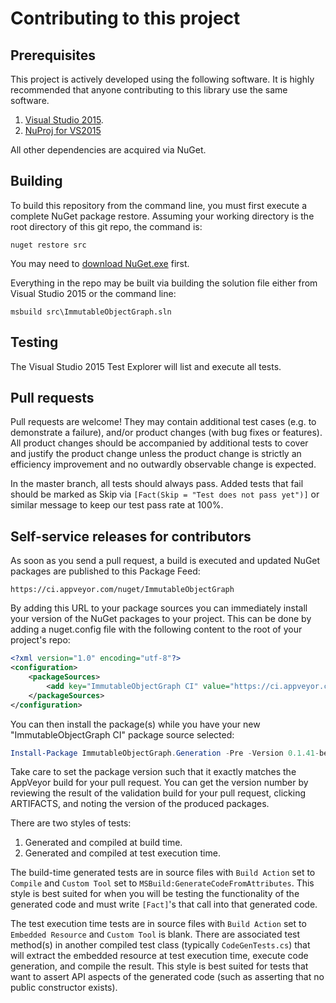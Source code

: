 Contributing to this project
============================

## Prerequisites

This project is actively developed using the following software.
It is highly recommended that anyone contributing to this library use the same
software.

1. [Visual Studio 2015][VS].
2. [NuProj for VS2015][NuProj]

All other dependencies are acquired via NuGet.

## Building

To build this repository from the command line, you must first execute a complete NuGet package restore.
Assuming your working directory is the root directory of this git repo, the command is:

    nuget restore src

You may need to [download NuGet.exe][NuGetClient] first.

Everything in the repo may be built via building the solution file
either from Visual Studio 2015 or the command line:

    msbuild src\ImmutableObjectGraph.sln

## Testing

The Visual Studio 2015 Test Explorer will list and execute all tests.

## Pull requests

Pull requests are welcome! They may contain additional test cases (e.g. to demonstrate a failure),
and/or product changes (with bug fixes or features). All product changes should be accompanied by
additional tests to cover and justify the product change unless the product change is strictly an
efficiency improvement and no outwardly observable change is expected.

In the master branch, all tests should always pass. Added tests that fail should be marked as Skip
via `[Fact(Skip = "Test does not pass yet")]` or similar message to keep our test pass rate at 100%.

## Self-service releases for contributors

As soon as you send a pull request, a build is executed and updated NuGet packages
are published to this Package Feed:

    https://ci.appveyor.com/nuget/ImmutableObjectGraph

By adding this URL to your package sources you can immediately install your version
of the NuGet packages to your project. This can be done by adding a nuget.config file
with the following content to the root of your project's repo:

```xml
<?xml version="1.0" encoding="utf-8"?>
<configuration>
    <packageSources>
        <add key="ImmutableObjectGraph CI" value="https://ci.appveyor.com/nuget/ImmutableObjectGraph" />
    </packageSources>
</configuration>
```

You can then install the package(s) while you have your new "ImmutableObjectGraph CI" package source selected:

```powershell
Install-Package ImmutableObjectGraph.Generation -Pre -Version 0.1.41-beta-g02f355c05d
```

Take care to set the package version such that it exactly matches the AppVeyor build
for your pull request. You can get the version number by reviewing the result of the
validation build for your pull request, clicking ARTIFACTS, and noting the version
of the produced packages.

There are two styles of tests:

1. Generated and compiled at build time.
2. Generated and compiled at test execution time.

The build-time generated tests are in source files with `Build Action` set to `Compile`
and `Custom Tool` set to `MSBuild:GenerateCodeFromAttributes`. This style is best
suited for when you will be testing the functionality of the generated code and must write
`[Fact]`'s that call into that generated code.

The test execution time tests are in source files with `Build Action` set to
`Embedded Resource` and `Custom Tool` is blank. There are associated test method(s)
in another compiled test class (typically `CodeGenTests.cs`) that will extract
the embedded resource at test execution time, execute code generation, and compile the
result. This style is best suited for tests that want to assert API aspects of the generated
code (such as asserting that no public constructor exists).

 [VS]: https://www.visualstudio.com/en-us/downloads/visual-studio-2015-downloads-vs.aspx
 [NuProj]: https://onedrive.live.com/redir?resid=63D0C265F96E43D!2477835&authkey=!AHh2k9FoNR-nFHo&ithint=file%2cmsi
 [NuGetClient]: https://dist.nuget.org/win-x86-commandline/latest/nuget.exe
